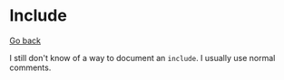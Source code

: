 # Include

[Go back](../c.md)

I still don't know of a way to document an `include`. I usually use normal comments.